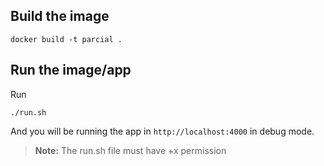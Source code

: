 ## Build the image
```
docker build -t parcial .
```

## Run the image/app
Run
```
./run.sh
```

And you will be running the app in `http://localhost:4000` in debug mode.

> **Note:** The run.sh file must have +x permission